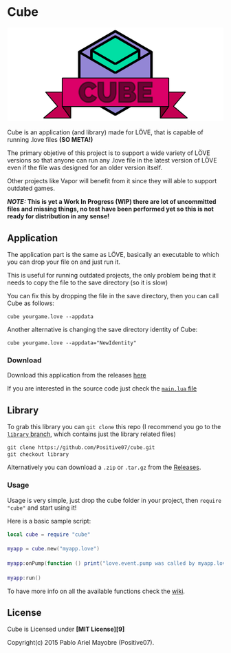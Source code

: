Cube
====
![Cube Logo](https://github.com/Positive07/cube/blob/master/assets/logo.png)

Cube is an application (and library) made for LÖVE, that is capable of running .love files **(SO META!)**

The primary objetive of this project is to support a wide variety of LÖVE versions so that anyone can run any .love file in the latest version of LÖVE even if the file was designed for an older version itself.

Other projects like Vapor will benefit from it since they will able to support outdated games.

**_NOTE:_ This is yet a Work In Progress (WIP) there are lot of uncommitted files and missing things, no test have been performed yet so this is not ready for distribution in any sense!**

## Application

The application part is the same as LÖVE, basically an executable to which you can drop your file on and just run it.

This is useful for running outdated projects, the only problem being that it needs to copy the file to the save directory (so it is slow)

You can fix this by dropping the file in the save directory, then you can call Cube as follows:

```shell
cube yourgame.love --appdata
```

Another alternative is changing the save directory identity of Cube:

```shell
cube yourgame.love --appdata="NewIdentity"
```

### Download

Download this application from the releases [here](https://github.com/Positive07/cube/releases/tag/0.4.0-executable)

If you are interested in the source code just check the [`main.lua` file](https://github.com/Positive07/cube/blob/master/main.lua)

## Library

To grab this library you can `git clone` this repo (I recommend you go to the [`library` branch](https://github.com/Positive07/cube/tree/library), which contains just the library related files)

```shell
git clone https://github.com/Positive07/cube.git
git checkout library
```

Alternatively you can download a `.zip` or `.tar.gz` from the [Releases](https://github.com/Positive07/cube/releases/tag/0.4.0-library).

### Usage

Usage is very simple, just drop the cube folder in your project, then `require "cube"` and start using it!

Here is a basic sample script:

```lua
local cube = require "cube"

myapp = cube.new("myapp.love")

myapp:onPump(function () print("love.event.pump was called by myapp.love") end

myapp:run()
```

To have more info on all the available functions check the [wiki](https://github.com/Positive07/cube/wiki).

## License

Cube is Licensed under **[MIT License][9]**

Copyright(c) 2015 Pablo Ariel Mayobre (Positive07).
